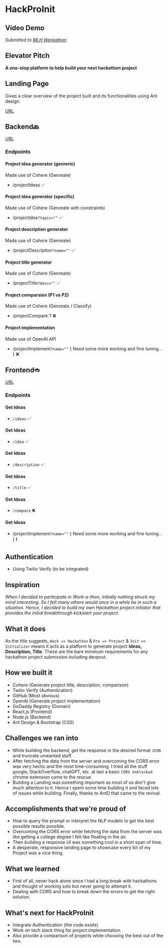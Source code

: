 # HackProInit

<!-- Insert thumbnail here -->

## Video Demo

<!-- Insert file here directly -->

*Submitted to [MLH Workathon](https://work-a-thon.devpost.com)*

## Elevator Pitch
**A one-stop platform to help build your next hackathon project**

## Landing Page

Gives a clear overview of the project built and its functionalities using Ant design.

[URL](https://github.com/srini047/hackathon-projects-landing)

## Backend🔙

[URL](https://github.com/srini047/hackathon-projects-backend)

### Endpoints

#### Project idea generator (genreric)
Made use of Cohere (Genreate)

- /projectIdeas ✅

#### Project idea generator (specific)
Made use of Cohere (Genreate with constraints)

- /projectIdea`?topic=""` ✅

#### Project description generator
Made use of Cohere (Genreate)
- /projectDescription`?name=""` ✅

#### Project title generator
Made use of Cohere (Genreate)

- /projectTitle`?desc=""` ✅

#### Project comparsion (P1 vs P2)
Made use of Cohere (Genreate / Classify)
- /projectCompare`? ❌

#### Project implementation
Made use of OpenAI API
- /projectImplement`?name=""` { Need some more working and fine tuning... } ❌



## Frontend➬

[URL](https://github.com/srini047/hackathon-projects-frontend)

### Endpoints

#### Get Ideas
- `/ideas` ✅

#### Get Ideas
- `/idea` ✅

#### Get Ideas
- `/description` ✅

#### Get Ideas
- `/title` ✅

#### Get Ideas
- `/compare` ❌

#### Get Ideas
- /projectImplement`?name=""` { Need some more working and fine tuning... } ❗️


## Authentication
- Using Twilio Verify (to be integrated)

## Inspiration
*When I decided to participate in Work-a-thon, initially nothing struck my mind interesting. So I felt many others would once in a while be in such a situation. Hence, I decided to build my own Hackathon project initiator that provides the initial breakthrough kickstart your project.*

## What it does
As the title suggests, `Hack => Hackathon` & `Pro => Project` & `Init => Initializer` means it acts as a platform to generate project **Ideas, Description, Title**. These are the bare minimum requirements for any hackathon project submission including devpost. 

## How we built it
- Cohere (Generate project title, description, comparison)
- Twilio Verify (Authentication)
- GitHub (Most obvious)
- OpenAI (Generate project implementation)
- GoDaddy Registry (Domain)
- React.js (Frontend)
- Node.js (Backend)
- Ant Design & Bootstrap (CSS)

## Challenges we ran into
- While building the backend, get the response in the desired format `JSON` and truncate unwanted stuff.
- After fetching the data from the server and overcoming the CORS error was very hectic and the most time-consuming. I tried all the stuff google, StackOverflow, chatGPT, etc. at last a basic `CORS Unblocked` chrome extension came to the rescue.
- Building a Landing was something important as most of us don't give much attention to it. Hence I spent some time building it and faced lots of issues while building. Finally, thanks to AntD that came to the revival.

## Accomplishments that we're proud of
- How to query the prompt or interpret the NLP models to get the best possible results possible.
- Overcoming the CORS error while fetching the data from the server was like getting a college degree I felt like floating in the air.
- Then building a response UI was something cool in a short span of time.
- A desperate, responsive landing page to showcase every bit of my Project was a nice thing.

## What we learned
- First of all, never hack alone since I had a long break with hackathons and thought of working solo but never going to attempt it.
- Dealing with CORS and how to break down the errors to get the right solution.

## What's next for HackProInit
- Integrate Authentication (the code exists)
- Work on tech stack thing for project implementation.
- Also provide a comparison of projects while choosing the best out of the two.
